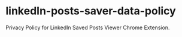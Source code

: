 # linkedIn-posts-saver-data-policy

Privacy Policy for LinkedIn Saved Posts Viewer Chrome Extension.

